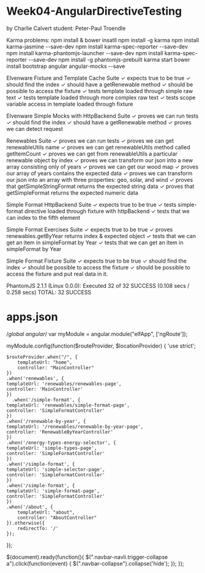# Week04-AngularDirectiveTesting
by Charlie Calvert
student: Peter-Paul Troendle


Karma problems:
npm install & bower insatll
npm install -g karma
npm install karma-jasmine --save-dev
npm install karma-spec-reporter --save-dev
npm install karma-phantomjs-launcher --save-dev
npm install karma-spec-reporter --save-dev
npm install -g phantomjs-prebuilt
karma start
 bower install bootstrap angular angular-mocks --save
 
 
 
 Elvenware Fixture and Template Cache Suite
  ✓ expects true to be true
  ✓ should find the index
  ✓ should have a getRenewable method
  ✓ should be possible to access the fixture
  ✓ tests template loaded through simple raw text
  ✓ tests template loaded through more complex raw text
  ✓ tests scope variable access in template loaded through fixture

Elvenware Simple Mocks with HttpBackend Suite
  ✓ proves we can run tests
  ✓ should find the index
  ✓ should have a getRenewable method
  ✓ proves we can detect request

Renewables Suite
  ✓ proves we can run tests
  ✓ proves we can get renewableUtils name
  ✓ proves we can get renewableUtils method called getItemCount
  ✓ proves we can get from renewableUtils a particular renewable object by index
  ✓ proves we can transform our json into a new array consisting only of years
  ✓ proves we can get our wood map
  ✓ proves our array of years contains the expected data
  ✓ proves we can transform our json into an array with three properties: geo, solar, and wind
  ✓ proves that getSimpleStringFormat returns the expected string data
  ✓ proves that getSimpleFormat returns the expected numeric data

Simple Format HttpBackend Suite
  ✓ expects true to be true
  ✓ tests simple-format directive loaded through fixture with httpBackend
  ✓ tests that we can index to the fifth element

Simple Format Exercises Suite
  ✓ expects true to be true
  ✓ proves renewables.getByYear returns index & expected object
  ✓ tests that we can get an item in simpleFormat by Year
  ✓ tests that we can get an item in simpleFormat by Year

Simple Format Fixture Suite
  ✓ expects true to be true
  ✓ should find the index
  ✓ should be possible to access the fixture
  ✓ should be possible to access the fixture and put real data in it.

PhantomJS 2.1.1 (Linux 0.0.0): Executed 32 of 32 SUCCESS (0.108 secs / 0.258 secs)
TOTAL: 32 SUCCESS



apps.json
======================
/*global angular*/
var myModule = angular.module("elfApp", ['ngRoute']);

myModule.config(function($routeProvider, $locationProvider) {
     'use strict';
     
    $routeProvider.when("/", {
        templateUrl: "home",
        controller: "MainController"
    })
    .when('renewables', {
    templateUrl: 'renewables/renewables-page',
    controller: 'MainController'
    })
      .when('/simple-format', {
    templateUrl: 'renewables/simple-format-page',
    controller: 'SimpleFormatController'
    })
    .when('/renewable-by-year', {
    templateUrl: '/renewables/renewable-by-year-page',
    controller: 'RenewableByYearController'
    })
    .when('/energy-types-energy-selector', {
    templateUrl: 'simple-types-page',
    controller: 'SimpleFormatController'
    })
    .when('/simple-format', {
    templateUrl: 'simple-selector-page',
    controller: 'SimpleFormatController'
    })
    .when('/simple-format', {
    templateUrl: 'simple-format-page',
    controller: 'SimpleFormatController'
    })
    .when('/about', {
        templateUrl: "about",
        controller: "AboutController"
    }).otherwise({
        redirectTo: '/'
    });
});

$(document).ready(function(){
    $(".navbar-navli.trigger-collapse a").click(function(event) {
        $(".navbar-collapse").collapse('hide');
    });
});